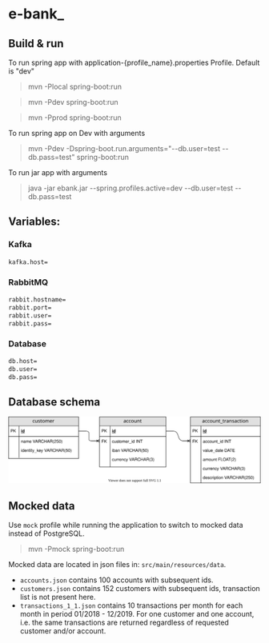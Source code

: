 # e-bank\_

## Build & run

To run spring app with application-{profile_name}.properties Profile. Default is "dev"

> mvn -Plocal spring-boot:run

> mvn -Pdev spring-boot:run

> mvn -Pprod spring-boot:run

To run spring app on Dev with arguments

> mvn -Pdev -Dspring-boot.run.arguments="--db.user=test --db.pass=test" spring-boot:run

To run jar app with arguments

> java -jar ebank.jar --spring.profiles.active=dev --db.user=test --db.pass=test

## Variables:

### Kafka

```
kafka.host=
```

### RabbitMQ

```
rabbit.hostname=
rabbit.port=
rabbit.user=
rabbit.pass=
```

### Database

```
db.host=
db.user=
db.pass=
```

## Database schema

<img src="Database\RBS-CodingChallenge_DatabaseModel.svg"/>

## Mocked data

Use `mock` profile while running the application to switch to mocked data instead of PostgreSQL.

> mvn -Pmock spring-boot:run

Mocked data are located in json files in: `src/main/resources/data`.

- `accounts.json` contains 100 accounts with subsequent ids.
- `customers.json` contains 152 customers with subsequent ids, transaction list is not present here.
- `transactions_1_1.json` contains 10 transactions per month for each month in period 01/2018 - 12/2019. For one customer and one account, i.e. the same transactions are returned regardless of requested customer and/or account.